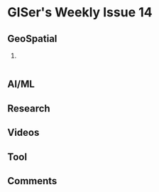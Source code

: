 # GISer's Weekly Issue 14

## GeoSpatial

1. []()

![]()

## AI/ML

## Research

## Videos

## Tool

## Comments
